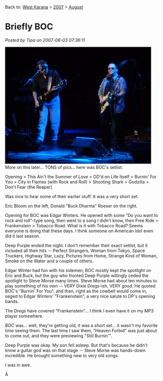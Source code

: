 Back to: [West Karana](/posts/westkarana.md) > [2007](/posts/2007/westkarana.md) > [August](./westkarana.md)
# Briefly BOC

*Posted by Tipa on 2007-08-03 07:36:11*

![stp60681.JPG](../../../uploads/2007/08/stp60681.JPG)
More on this later... TONS of pics... here was BOC's setlist:

Opening > This Ain't the Summer of Love > OD'd on Life Itself > Burnin' For You > City in Flames (with Rock and Roll) > Shooting Shark > Godzilla > Don't Fear (the Reaper)

Was nice to hear some of their earlier stuff. It was a very short set.

Eric Bloom on the left, Donald "Buck Dharma" Roeser on the right.

Opening for BOC was Edgar Winters. He opened with some "Do you want to rock and roll"-type song, then went to a song I didn't know, then Free Ride > Frankenstein > Tobacco Road. What is it with Tobacco Road? Seems everyone is doing that these days. I think someone on American Idol even did it last season.

Deep Purple ended the night. I don't remember their exact setlist, but it included all their hits -- Perfect Strangers, Woman from Tokyo, Space Truckers, Highway Star, Lazy, Pictures from Home, Strange Kind of Woman, Smoke on the Water and a couple of others.

Edgar Winter had fun with his sidemen, BOC mostly kept the spotlight on Eric and Buck, but the guy who fronted Deep Purple willingly ceded the spotlight to Steve Morse many times. Steve Morse had about ten minutes to play something of his own -- VERY Dixie Dregs-ish, VERY good. He quoted BOC's "Burnin' For You", and then, right as the cowbell would come in, seged to Edgar Winters' "Frankenstein", a very nice salute to DP's opening bands.

The Dregs have covered "Frankenstein"... I think I even have it on my MP3 player somewhere.

BOC was... well, they're getting old, it was a short set... it wasn't my favorite time seeing them. The last time I saw them, "Heaven Forbid" was just about to come out, and they were previewing "Still Burnin'".

Deep Purple was okay. My son fell asleep. But that's because he didn't know a guitar god was on that stage -- Steve Morse was hands-down incredible. He brought something new to very old songs.

I was in awe.

Â 

